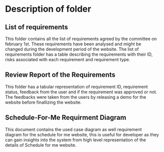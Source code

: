 # Description of folder
## List of requirements 
This folder contains all the list of requirements agreed by the committee on february 1st. These requirements have been analysed and might be changed during the development period of the website. The list of requirements folder has a table describing the requirements with their ID, risks associated with each requirement and requirement type. 
## Review Report of the Requirements
This folder has a tabular representation of requirement ID, requirement status, feedback from the user and if the requirement was approved or not. The feedbacks were taken from the users by releasing a demo for the website before finallizing the website. 
## Schedule-For-Me Requirment Diagram
This document contains the used case diagram as well requirement diagram for the schedule for me website, this is useful for developer as they can gain insights into the system from high level representation of the details of Schedule for me website. 

